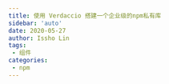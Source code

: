 ```yaml
---
title: 使用 Verdaccio 搭建一个企业级的npm私有库
sidebar: 'auto'
date: 2020-05-27
author: Issho Lin
tags:
 - 组件
categories:
 - npm
---
```

